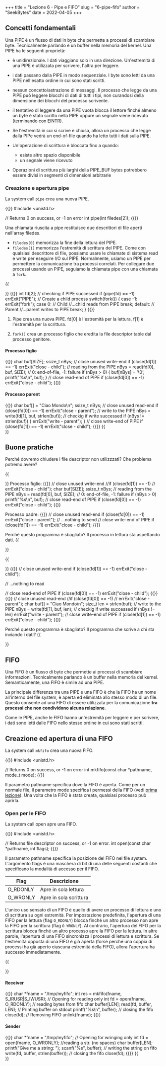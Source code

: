 +++
title = "Lezione 6 - Pipe e FIFO"
slug = "6-pipe-fifo"
author = "SeekBytes"
date = 2022-04-05
+++

## Concetti fondamentali

Una PIPE è un flusso di dati in byte che permette a processi di scambiare byte. Tecnicalmente parlando è un buffer nella memoria del kernel. Una PIPE ha le seguenti proprietà:

* è unidirezionale. I dati viaggiano solo in una direzione. Un'estremità di una PIPE è utilizzata per scrivere, l'altra per leggere.

* i dati passano dalla PIPE in modo sequenziale. I byte sono letti da una PIPE nell'esatto ordine in cui sono stati scritti.

* nessun concetto/astrazione di messaggi. Il processo che legge da una PIPE può leggere blocchi di dati di tutti i tipi, non curandosi della dimensione dei blocchi del processo scrivente.

* il tentativo di leggere da una PIPE vuota blocca il lettore finché almeno un byte è stato scritto nella PIPE oppure un segnale viene ricevuto (terminando con EINTR).

* Se l'estremità in cui si scrive è chiusa, allora un processo che legge dalla PIPe vedrà un end-of-file quando ha letto tutti i dati sulla PIPE.

* Un'operazione di scrittura è bloccata fino a quando:
	* esiste altro spazio disponibile
	* un segnale viene ricevuto

* Operazioni di scrittura più larghi della PIPE_BUF bytes potrebbero essere divisi in segmenti di dimensioni arbitrarie

### Creazione e apertura pipe

La system call `pipe` crea una nuova PIPE. 

{{<highlight c>}}
#include <unistd.h>

// Returns 0 on success, or -1 on error
int pipe(int filedes[2]);
{{</highlight>}}

Una chiamata riuscita a pipe restituisce due descrittori di file aperti nell'array
filedes.

* `filedes[0]` memorizza la fine della lettura del PIPE.
* `filedes[1]` memorizza l'estremità di scrittura del PIPE.
Come con qualsiasi descrittore di file, possiamo usare le chiamate di sistema read e write per eseguire I/O sul PIPE.
Normalmente, usiamo un PIPE per permettere la comunicazione tra processi correlati. Per collegare due processi usando un PIPE, seguiamo la chiamata pipe con una chiamata a `fork`.

{{<summary title="Creazione di una PIPE - esempio 1">}}
{{<highlight c>}}
int fd[2];
// checking if PIPE successed
if (pipe(fd) == -1)
	errExit("PIPE");
// Create a child process
switch(fork()) {
	case -1:
		errExit("fork");
	case 0: // Child
		//...child reads from PIPE
		break;
	default: // Parent
		//...parent writes to PIPE
		break;
}
{{</highlight>}}

1. Pipe crea una nuova PIPE. fd[0] è l'estremità per la lettura, f[1] è l'estremità per la scrittura. 

2. `fork()` crea un processo figlio che eredita la file descriptor table dal processo genitore.

<h4>Processo figlio</h4>
{{<highlight c>}}
char buf[SIZE];
ssize_t nBys;
// close unused write-end
if (close(fd[1]) == -1)
	errExit("close - child");
// reading from the PIPE
nBys = read(fd[0], buf, SIZE);
// 0: end-of-file, -1: failure
if (nBys > 0) {
	buf[nBys] = ’\0’;
	printf("%s\n", buf);
}
// close read-end of PIPE
if (close(fd[0]) == -1)
	errExit("close - child");
{{</highlight>}}

<h4>Processo parent</h4>
{{<highlight c>}}
char buf[] = "Ciao Mondo\n";
ssize_t nBys;
// close unused read-end
if (close(fd[0]) == -1)
	errExit("close - parent");
// write to the PIPE
nBys = write(fd[1], buf, strlen(buf));
// checkig if write successed
if (nBys != strlen(buf)) {
	errExit("write - parent");
}
// close write-end of PIPE
if (close(fd[1]) == -1)
	errExit("close - child");
{{</highlight>}}
{{</summary>}}

## Buone pratiche

Perché dovremo chiudere i file descriptor non utilizzzati? Che problema potremo avere?

{{<summary title="Esempio su come utilizzare le PIPE IN MODO SBAGLIATO 1">}}
Processo figlio:
{{<highlight c>}}
// close unused write-end
//if (close(fd[1]) == -1)
// errExit("close - child");
char buf[SIZE];
ssize_t nBys;
// reading from the PIPE
nBys = read(fd[0], buf, SIZE);
// 0: end-of-file, -1: failure
if (nBys > 0)
printf("%s\n", buf);
// close read-end of PIPE
if (close(fd[0]) == -1)
errExit("close - child");
{{</highlight>}}

Processo padre:
{{<highlight c>}}
// close unused read-end
if (close(fd[0]) == -1)
errExit("close - parent");
// ...nothing to send
// close write-end of PIPE
if (close(fd[1]) == -1)
errExit("close - child");
{{</highlight>}}

Perché questo programma è sbagliato? Il processo in lettura sta aspettando dati.
{{</summary>}}

{{<summary title="Esempio su come utilizzare le PIPE IN MODO SBAGLIATO 2">}}
{{<highlight c>}}
// close unused write-end
if (close(fd[1]) == -1)
	errExit("close - child");

// ...nothing to read

// close read-end of PIPE
if (close(fd[0]) == -1)
	errExit("close - child");
{{</highlight>}}
{{<highlight c>}}
// close unused read-end
//if (close(fd[0]) == -1)
// errExit("close - parent");
char buf[] = "Ciao Mondo\n";
size_t len = strlen(buf);
// write to the PIPE
nBys = write(fd[1], buf, len);
// checkig if write successed
if (nBys != len)
	errExit("write - parent");
// close write-end of PIPE
if (close(fd[1]) == -1)
	errExit("close - child");
{{</highlight>}}

Perché questo programma è sbagliato? Il programma che scrive a chi sta inviando i dati?
{{</summary>}}

## FIFO

Una FIFO è un flusso di byte che permette ai processi di scambiare informazioni. Tecnicalmente parlando è un buffer nella memoria del kernel. Semanticamente, una FIFO è simile ad una PIPE.

La principale differenza tra una PIPE e una FIFO è che la FIFO ha un nome all'interno del file system, è aperta ed eliminata allo stesso modo di un file. Questo consente ad una FIFO di essere utilizzata per la comunicazione **tra processi che non condividono alcuna relazione**.

Come le PIPE, anche le FIFO hanno un'estremità per leggere e per scrivere, i dati sono letti dalle FIFO nello stesso ordine in cui sono stati scritti.

## Creazione ed apertura di una FIFO

La system call `mkfifo` crea una nuova FIFO.

{{<highlight c>}}
#include <unistd.h>

// Returns 0 on success, or -1 on error
int mkfifo(const char *pathname, mode_t mode);
{{</highlight>}}

Il parametro pathname specifica dove la FIFO è aperta. Come per un normale file, il parametro mode specifica i permessi della FIFO (vedi [prima lezione](/lezioni/1-b-file-system/)). Una volta che la FIFO è stata creata, qualsiasi processo può aprirla.

### Open per le FIFO

La system call open apre una FIFO.

{{<highlight c>}}
#include <unistd.h>

// Returns file descriptor on success, or -1 on error.
int open(const char *pathname, int flags);
{{</highlight>}}

Il parametro pathname specifica la posizione del FIFO nel file system. L'argomento flags è una maschera di bit di una delle seguenti costanti che specificano la modalità di accesso per il FIFO.

Flag | Descrizione
-- | --
O_RDONLY | Apre in sola lettura
O_WRONLY | Apre in sola scrittura

L'unico uso sensato di un FIFO è quello di avere un processo di lettura e uno di scrittura su ogni estremità. Per impostazione predefinita, l'apertura di una FIFO per la lettura (flag `O_RDONLY`) blocca finché un altro processo non apre la FIFO per la scrittura (flag `O_WRONLY`). Al contrario, l'apertura del FIFO per la scrittura blocca finché un altro processo apre la FIFO per la lettura. In altre parole, l'apertura di una FIFO sincronizza i processi di lettura e scrittura. Se l'estremità opposta di una FIFO è già aperta (forse perché una coppia di processi ha già aperto ciascuna estremità della FIFO), allora l'apertura ha successo immediatamente.

{{<summary title="Esempio FIFO e sincronizzazione">}}
<h4>Receiver</h4>
{{<highlight c>}}
char *fname = "/tmp/myfifo";
int res = mkfifo(fname, S_IRUSR|S_IWUSR);
// Opening for reading only
int fd = open(fname, O_RDONLY);
// reading bytes from fifo
char buffer[LEN];
read(fd, buffer, LEN);
// Printing buffer on stdout
printf("%s\n", buffer);
// closing the fifo
close(fd);
// Removing FIFO
unlink(fname);
{{</highlight>}}

<h4>Sender</h4>
{{<highlight c>}}
char *fname = "/tmp/myfifo";
// Opening for wringing only
int fd = open(fname, O_WRONLY);
//reading a str. (no spaces)
char buffer[LEN];
printf("Give me a string: ");
scanf("%s", buffer);
// writing the string on fifo
write(fd, buffer, strlen(buffer));
// closing the fifo
close(fd);
{{</highlight>}}
{{</summary>}}